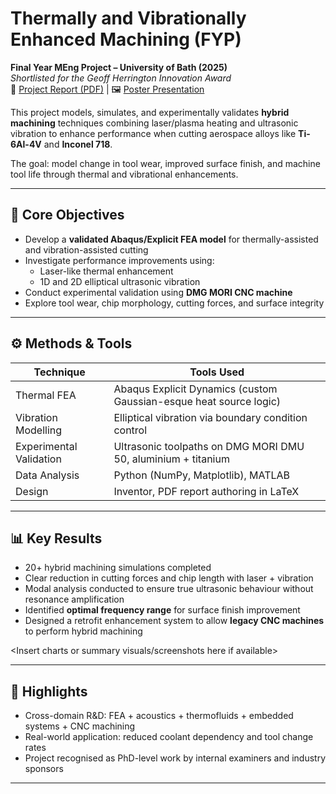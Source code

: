 # Thermally and Vibrationally Enhanced Machining (FYP)

**Final Year MEng Project – University of Bath (2025)**  
*Shortlisted for the Geoff Herrington Innovation Award*  
📎 [Project Report (PDF)](link-to-report) | 🖼️ [Poster Presentation](link-to-poster)

This project models, simulates, and experimentally validates **hybrid machining** techniques combining laser/plasma heating and ultrasonic vibration to enhance performance when cutting aerospace alloys like **Ti-6Al-4V** and **Inconel 718**.

The goal: model change in tool wear, improved surface finish, and machine tool life through thermal and vibrational enhancements.

---

## 🔬 Core Objectives

- Develop a **validated Abaqus/Explicit FEA model** for thermally-assisted and vibration-assisted cutting
- Investigate performance improvements using:
  - Laser-like thermal enhancement
  - 1D and 2D elliptical ultrasonic vibration
- Conduct experimental validation using **DMG MORI CNC machine**
- Explore tool wear, chip morphology, cutting forces, and surface integrity

---

## ⚙️ Methods & Tools

| Technique | Tools Used |
|----------|------------|
| Thermal FEA | Abaqus Explicit Dynamics (custom Gaussian-esque heat source logic) |
| Vibration Modelling | Elliptical vibration via boundary condition control |
| Experimental Validation | Ultrasonic toolpaths on DMG MORI DMU 50, aluminium + titanium |
| Data Analysis | Python (NumPy, Matplotlib), MATLAB |
| Design | Inventor, PDF report authoring in LaTeX |

---

## 📊 Key Results

- 20+ hybrid machining simulations completed  
- Clear reduction in cutting forces and chip length with laser + vibration
- Modal analysis conducted to ensure true ultrasonic behaviour without resonance amplification  
- Identified **optimal frequency range** for surface finish improvement  
- Designed a retrofit enhancement system to allow **legacy CNC machines** to perform hybrid machining

<Insert charts or summary visuals/screenshots here if available>

---

## 🧠 Highlights

- Cross-domain R&D: FEA + acoustics + thermofluids + embedded systems + CNC machining
- Real-world application: reduced coolant dependency and tool change rates
- Project recognised as PhD-level work by internal examiners and industry sponsors

---

